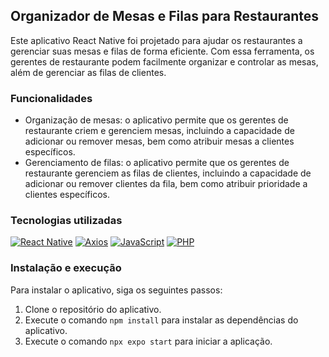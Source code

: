 ## Organizador de Mesas e Filas para Restaurantes

Este aplicativo React Native foi projetado para ajudar os restaurantes a gerenciar suas mesas e filas de forma eficiente. Com essa ferramenta, os gerentes de restaurante podem facilmente organizar e controlar as mesas, além de gerenciar as filas de clientes.

### Funcionalidades

- Organização de mesas: o aplicativo permite que os gerentes de restaurante criem e gerenciem mesas, incluindo a capacidade de adicionar ou remover mesas, bem como atribuir mesas a clientes específicos.
- Gerenciamento de filas: o aplicativo permite que os gerentes de restaurante gerenciem as filas de clientes, incluindo a capacidade de adicionar ou remover clientes da fila, bem como atribuir prioridade a clientes específicos.

### Tecnologias utilizadas

[![React Native][ReactNative.js]][ReactNative-url]
[![Axios][Axios.js]][Axios-url]
[![JavaScript][JavaScript.js]][JavaScript-url]
[![PHP][PHP.js]][PHP-url]

### Instalação e execução

Para instalar o aplicativo, siga os seguintes passos:

1. Clone o repositório do aplicativo.
2. Execute o comando `npm install` para instalar as dependências do aplicativo.
3. Execute o comando `npx expo start` para iniciar a aplicação.

<!-- MARKDOWN LINKS & IMAGES -->
<!-- https://www.markdownguide.org/basic-syntax/#reference-style-links -->
[contributors-shield]: https://img.shields.io/github/contributors/othneildrew/Best-README-Template.svg?style=for-the-badge
[contributors-url]: https://github.com/othneildrew/Best-README-Template/graphs/contributors
[forks-shield]: https://img.shields.io/github/forks/othneildrew/Best-README-Template.svg?style=for-the-badge
[forks-url]: https://github.com/othneildrew/Best-README-Template/network/members
[stars-shield]: https://img.shields.io/github/stars/othneildrew/Best-README-Template.svg?style=for-the-badge
[stars-url]: https://github.com/othneildrew/Best-README-Template/stargazers
[issues-shield]: https://img.shields.io/github/issues/othneildrew/Best-README-Template.svg?style=for-the-badge
[issues-url]: https://github.com/othneildrew/Best-README-Template/issues
[license-shield]: https://img.shields.io/github/license/othneildrew/Best-README-Template.svg?style=for-the-badge
[license-url]: https://github.com/othneildrew/Best-README-Template/blob/master/LICENSE.txt
[linkedin-shield]: https://img.shields.io/badge/-LinkedIn-black.svg?style=for-the-badge&logo=linkedin&colorB=555
[linkedin-url]: https://linkedin.com/in/othneildrew
[product-screenshot]: images/screenshot.png
[Next.js]: https://img.shields.io/badge/next.js-000000?style=for-the-badge&logo=nextdotjs&logoColor=white
[Next-url]: https://nextjs.org/
[React.js]: https://img.shields.io/badge/React-20232A?style=for-the-badge&logo=react&logoColor=61DAFB
[React-url]: https://reactjs.org/
[Javascript]: https://www.learn-js.org/
[Vue.js]: https://img.shields.io/badge/Vue.js-35495E?style=for-the-badge&logo=vuedotjs&logoColor=4FC08D
[Vue-url]: https://vuejs.org/
[Angular.io]: https://img.shields.io/badge/Angular-DD0031?style=for-the-badge&logo=angular&logoColor=white
[Angular-url]: https://angular.io/
[Svelte.dev]: https://img.shields.io/badge/Svelte-4A4A55?style=for-the-badge&logo=svelte&logoColor=FF3E00
[Svelte-url]: https://svelte.dev/
[Laravel.com]: https://img.shields.io/badge/Laravel-FF2D20?style=for-the-badge&logo=laravel&logoColor=white
[Laravel-url]: https://laravel.com
[Bootstrap.com]: https://img.shields.io/badge/Bootstrap-563D7C?style=for-the-badge&logo=bootstrap&logoColor=white
[Bootstrap-url]: https://getbootstrap.com
[JQuery.com]: https://img.shields.io/badge/jQuery-0769AD?style=for-the-badge&logo=jquery&logoColor=white
[JQuery-url]: https://jquery.com 
[Axios.js]: https://img.shields.io/badge/Axios-5A29E4?style=for-the-badge&logo=axios&logoColor=white
[Axios-url]: https://axios-http.com/
[PHP.js]: https://img.shields.io/badge/PHP-777BB4?style=for-the-badge&logo=php&logoColor=white
[PHP-url]: https://www.php.net/
[JavaScript.js]: https://img.shields.io/badge/JavaScript-F7DF1E?style=for-the-badge&logo=javascript&logoColor=black
[JavaScript-url]: https://developer.mozilla.org/en-US/docs/Web/JavaScript
[ReactNative.js]: https://img.shields.io/badge/React_Native-20232A?style=for-the-badge&logo=react&logoColor=61DAFB
[ReactNative-url]: https://reactnative.dev/
